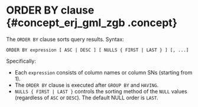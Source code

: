 # ORDER BY clause {#concept_erj_gml_zgb .concept}

The `ORDER BY` clause sorts query results. Syntax:

```
ORDER BY expression [ ASC | DESC ] [ NULLS { FIRST | LAST } ] [, ...]

```

Specifically:

-   Each `expression` consists of column names or column SNs \(starting from 1\).
-   The `ORDER BY` clause is executed after `GROUP BY` and `HAVING`.
-   `NULLS { FIRST | LAST }` controls the sorting method of the `NULL` values \(regardless of `ASC` or `DESC`\). The default NULL order is `LAST`.

